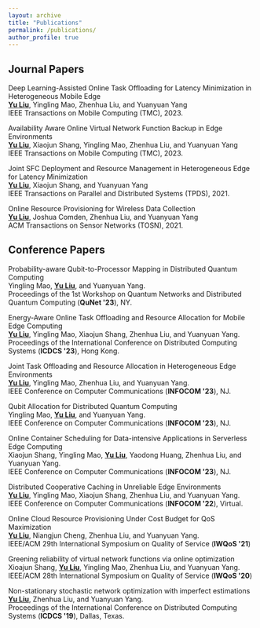 ```yaml
---
layout: archive
title: "Publications"
permalink: /publications/
author_profile: true
---
```



## Journal Papers
Deep Learning-Assisted Online Task Offloading for Latency Minimization in Heterogeneous Mobile Edge
<br><u>**Yu Liu**</u>, Yingling Mao, Zhenhua Liu, and Yuanyuan Yang<br>
IEEE Transactions on Mobile Computing (TMC), 2023.

Availability Aware Online Virtual Network Function Backup in Edge Environments
<br><u>**Yu Liu**</u>, Xiaojun Shang, Yingling Mao, Zhenhua Liu, and Yuanyuan Yang<br>
IEEE Transactions on Mobile Computing (TMC), 2023.

Joint SFC Deployment and Resource Management in Heterogeneous Edge for Latency Minimization
<br><u>**Yu Liu**</u>, Xiaojun Shang, and Yuanyuan Yang<br>
IEEE Transactions on Parallel and Distributed Systems (TPDS), 2021.

Online Resource Provisioning for Wireless Data Collection
<br><u>**Yu Liu**</u>, Joshua Comden, Zhenhua Liu, and Yuanyuan Yang<br>
ACM Transactions on Sensor Networks (TOSN), 2021.

## Conference Papers
Probability-aware Qubit-to-Processor Mapping in Distributed Quantum Computing
<br> Yingling Mao, <u>**Yu Liu**</u>, and Yuanyuan Yang. <br>
Proceedings of the 1st Workshop on Quantum Networks and Distributed Quantum Computing (**QuNet '23**), NY.

Energy-Aware Online Task Offloading and Resource Allocation for Mobile Edge Computing
<br> <u>**Yu Liu**</u>, Yingling Mao, Xiaojun Shang, Zhenhua Liu, and Yuanyuan Yang.  <br>
Proceedings of the International Conference on Distributed Computing Systems (**ICDCS '23**), Hong Kong.

Joint Task Offloading and Resource Allocation in Heterogeneous Edge Environments
<br> <u>**Yu Liu**</u>, Yingling Mao, Zhenhua Liu, and Yuanyuan Yang.  <br> 
IEEE Conference on Computer Communications (**INFOCOM '23**), NJ.

Qubit Allocation for Distributed Quantum Computing
<br> Yingling Mao, <u>**Yu Liu**</u>, and Yuanyuan Yang.  <br> 
IEEE Conference on Computer Communications (**INFOCOM '23**), NJ.

Online Container Scheduling for Data-intensive Applications in Serverless Edge Computing
<br> Xiaojun Shang, Yingling Mao, <u>**Yu Liu**</u>, Yaodong Huang, Zhenhua Liu, and Yuanyuan Yang.  <br> 
IEEE Conference on Computer Communications (**INFOCOM '23**), NJ.

Distributed Cooperative Caching in Unreliable Edge Environments
<br> <u>**Yu Liu**</u>, Yingling Mao, Xiaojun Shang, Zhenhua Liu, and Yuanyuan Yang.  <br> 
IEEE Conference on Computer Communications (**INFOCOM '22**), Virtual.

Online Cloud Resource Provisioning Under Cost Budget for QoS Maximization
<br> <u>**Yu Liu**</u>, Niangjun Cheng, Zhenhua Liu, and Yuanyuan Yang.  <br>
IEEE/ACM 29th International Symposium on Quality of Service (**IWQoS '21**)

Greening reliability of virtual network functions via online optimization
<br> Xioajun Shang, <u>**Yu Liu**</u>, Yingling Mao, Zhenhua Liu, and Yuanyuan Yang.  <br>
IEEE/ACM 28th International Symposium on Quality of Service (**IWQoS '20**)

Non-stationary stochastic network optimization with imperfect estimations
<br> <u>**Yu Liu**</u>, Zhenhua Liu, and Yuanyuan Yang.  <br>
Proceedings of the International Conference on Distributed Computing Systems (**ICDCS '19**), Dallas, Texas.
